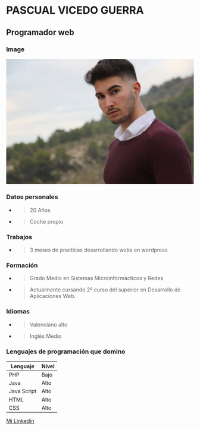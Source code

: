 # PASCUAL VICEDO GUERRA
## Programador web 
### Image

![foto](IMG_1692.jpg)
### Datos personales
- > 20 Años
- > Coche propio

### Trabajos
- > 3 meses de practicas desarrollando webs en wordpress

### Formación
- > Grado Medio en Sistemas Microinformácticos y Redes
- > Actualmente cursando 2º curso del superior en Desarrollo de Aplicaciones Web.

### Idiomas
- > Valenciano alto
- > Inglés Medio


### Lenguajes de programación que domino

| Lenguaje | Nivel |
| ----------- | ----------- |
| PHP | Bajo |
| Java | Alto |
| Java Script | Alto |
| HTML | Alto |
| CSS | Alto |


[Mi Linkedin](https://www.linkedin.com/in/pascual-vicedo-30b921187/)
